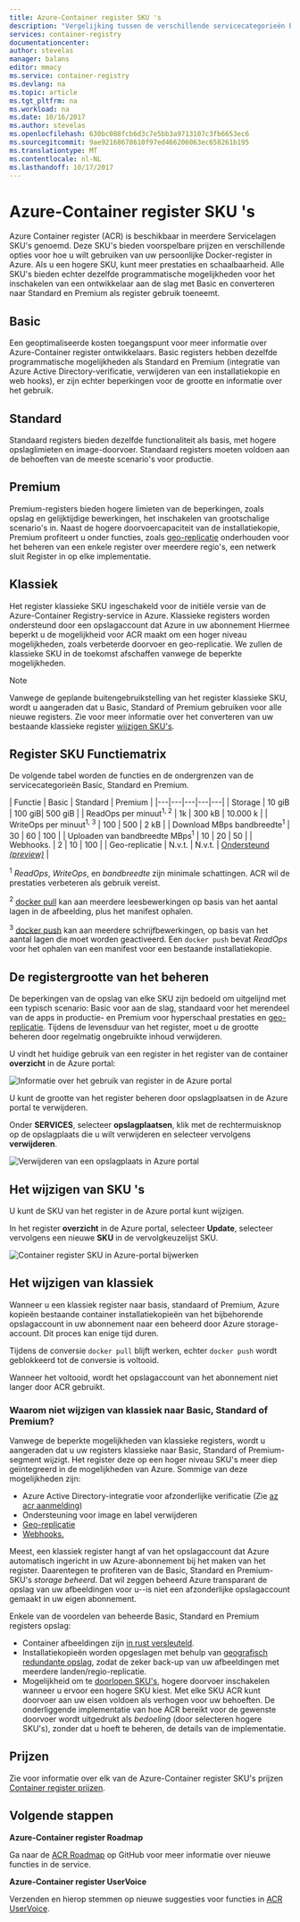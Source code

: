 ```yaml
---
title: Azure-Container register SKU 's
description: "Vergelijking tussen de verschillende servicecategorieën beschikbaar in Azure Container register"
services: container-registry
documentationcenter: 
author: stevelas
manager: balans
editor: mmacy
ms.service: container-registry
ms.devlang: na
ms.topic: article
ms.tgt_pltfrm: na
ms.workload: na
ms.date: 10/16/2017
ms.author: stevelas
ms.openlocfilehash: 630bc088fcb6d3c7e5bb3a9713107c3fb6653ec6
ms.sourcegitcommit: 9ae92168678610f97ed466206063ec658261b195
ms.translationtype: MT
ms.contentlocale: nl-NL
ms.lasthandoff: 10/17/2017
---
```

# <a name="azure-container-registry-skus"></a>Azure-Container register SKU 's

Azure Container register (ACR) is beschikbaar in meerdere Servicelagen SKU's genoemd. Deze SKU's bieden voorspelbare prijzen en verschillende opties voor hoe u wilt gebruiken van uw persoonlijke Docker-register in Azure. Als u een hogere SKU, kunt meer prestaties en schaalbaarheid. Alle SKU's bieden echter dezelfde programmatische mogelijkheden voor het inschakelen van een ontwikkelaar aan de slag met Basic en converteren naar Standard en Premium als register gebruik toeneemt.

## <a name="basic"></a>Basic
Een geoptimaliseerde kosten toegangspunt voor meer informatie over Azure-Container register ontwikkelaars. Basic registers hebben dezelfde programmatische mogelijkheden als Standard en Premium (integratie van Azure Active Directory-verificatie, verwijderen van een installatiekopie en web hooks), er zijn echter beperkingen voor de grootte en informatie over het gebruik.

## <a name="standard"></a>Standard
Standaard registers bieden dezelfde functionaliteit als basis, met hogere opslaglimieten en image-doorvoer. Standaard registers moeten voldoen aan de behoeften van de meeste scenario's voor productie.

## <a name="premium"></a>Premium
Premium-registers bieden hogere limieten van de beperkingen, zoals opslag en gelijktijdige bewerkingen, het inschakelen van grootschalige scenario's in. Naast de hogere doorvoercapaciteit van de installatiekopie, Premium profiteert u onder functies, zoals [geo-replicatie](container-registry-geo-replication.md) onderhouden voor het beheren van een enkele register over meerdere regio's, een netwerk sluit Register in op elke implementatie.

## <a name="classic"></a>Klassiek
Het register klassieke SKU ingeschakeld voor de initiële versie van de Azure-Container Registry-service in Azure. Klassieke registers worden ondersteund door een opslagaccount dat Azure in uw abonnement Hiermee beperkt u de mogelijkheid voor ACR maakt om een hoger niveau mogelijkheden, zoals verbeterde doorvoer en geo-replicatie. We zullen de klassieke SKU in de toekomst afschaffen vanwege de beperkte mogelijkheden.

> [!NOTE]
> Vanwege de geplande buitengebruikstelling van het register klassieke SKU, wordt u aangeraden dat u Basic, Standard of Premium gebruiken voor alle nieuwe registers. Zie voor meer informatie over het converteren van uw bestaande klassieke register [wijzigen SKU's](#changing-skus).
>

## <a name="registry-sku-feature-matrix"></a>Register SKU Functiematrix

De volgende tabel worden de functies en de ondergrenzen van de servicecategorieën Basic, Standard en Premium.

| Functie | Basic | Standard | Premium |
|---|---|---|---|---|
| Storage | 10 giB | 100 giB| 500 giB |
| ReadOps per minuut<sup>1, 2</sup> | 1k | 300 kB | 10.000 k |
| WriteOps per minuut<sup>1, 3</sup> | 100 | 500 | 2 kB |
| Download MBps bandbreedte<sup>1</sup> | 30 | 60 | 100 |
| Uploaden van bandbreedte MBps<sup>1</sup> | 10 | 20 | 50 |
| Webhooks. | 2 | 10 | 100 |
| Geo-replicatie | N.v.t. | N.v.t. | [Ondersteund *(preview)*](container-registry-geo-replication.md) |

<sup>1</sup> *ReadOps*, *WriteOps*, en *bandbreedte* zijn minimale schattingen. ACR wil de prestaties verbeteren als gebruik vereist.

<sup>2</sup> [docker pull](https://docs.docker.com/registry/spec/api/#pulling-an-image) kan aan meerdere leesbewerkingen op basis van het aantal lagen in de afbeelding, plus het manifest ophalen.

<sup>3</sup> [docker push](https://docs.docker.com/registry/spec/api/#pushing-an-image) kan aan meerdere schrijfbewerkingen, op basis van het aantal lagen die moet worden geactiveerd. Een `docker push` bevat *ReadOps* voor het ophalen van een manifest voor een bestaande installatiekopie.

## <a name="manage-registry-size"></a>De registergrootte van het beheren
De beperkingen van de opslag van elke SKU zijn bedoeld om uitgelijnd met een typisch scenario: Basic voor aan de slag, standaard voor het merendeel van de apps in productie- en Premium voor hyperschaal prestaties en [geo-replicatie](container-registry-geo-replication.md). Tijdens de levensduur van het register, moet u de grootte beheren door regelmatig ongebruikte inhoud verwijderen.

U vindt het huidige gebruik van een register in het register van de container **overzicht** in de Azure portal:

![Informatie over het gebruik van register in de Azure portal](media/container-registry-skus/registry-overview-quotas.png)

U kunt de grootte van het register beheren door opslagplaatsen in de Azure portal te verwijderen.

Onder **SERVICES**, selecteer **opslagplaatsen**, klik met de rechtermuisknop op de opslagplaats die u wilt verwijderen en selecteer vervolgens **verwijderen**.

![Verwijderen van een opslagplaats in Azure portal](media/container-registry-skus/delete-repository-portal.png)

## <a name="changing-skus"></a>Het wijzigen van SKU 's

U kunt de SKU van het register in de Azure portal kunt wijzigen.

In het register **overzicht** in de Azure portal, selecteer **Update**, selecteer vervolgens een nieuwe **SKU** in de vervolgkeuzelijst SKU.

![Container register SKU in Azure-portal bijwerken](media/container-registry-skus/update-registry-sku.png)

## <a name="changing-from-classic"></a>Het wijzigen van klassiek
Wanneer u een klassiek register naar basis, standaard of Premium, Azure kopieën bestaande container installatiekopieën van het bijbehorende opslagaccount in uw abonnement naar een beheerd door Azure storage-account. Dit proces kan enige tijd duren.

Tijdens de conversie `docker pull` blijft werken, echter `docker push` wordt geblokkeerd tot de conversie is voltooid.

Wanneer het voltooid, wordt het opslagaccount van het abonnement niet langer door ACR gebruikt.

### <a name="why-change-from-classic-to-basic-standard-or-premium"></a>Waarom niet wijzigen van klassiek naar Basic, Standard of Premium?

Vanwege de beperkte mogelijkheden van klassieke registers, wordt u aangeraden dat u uw registers klassieke naar Basic, Standard of Premium-segment wijzigt. Het register deze op een hoger niveau SKU's meer diep geïntegreerd in de mogelijkheden van Azure. Sommige van deze mogelijkheden zijn:

* Azure Active Directory-integratie voor afzonderlijke verificatie (Zie [az acr aanmelding](/cli/azure/acr?view=azure-cli-latest#az_acr_login))
* Ondersteuning voor image en label verwijderen
* [Geo-replicatie](container-registry-geo-replication.md)
* [Webhooks.](container-registry-webhook.md)

Meest, een klassiek register hangt af van het opslagaccount dat Azure automatisch ingericht in uw Azure-abonnement bij het maken van het register. Daarentegen te profiteren van de Basic, Standard en Premium-SKU's *storage beheerd*. Dat wil zeggen beheerd Azure transparant de opslag van uw afbeeldingen voor u--is niet een afzonderlijke opslagaccount gemaakt in uw eigen abonnement.

Enkele van de voordelen van beheerde Basic, Standard en Premium registers opslag:

* Container afbeeldingen zijn [in rust versleuteld](../storage/common/storage-service-encryption.md).
* Installatiekopieën worden opgeslagen met behulp van [geografisch redundante opslag](../storage/common/storage-redundancy.md#geo-redundant-storage), zodat de zeker back-up van uw afbeeldingen met meerdere landen/regio-replicatie.
* Mogelijkheid om te [doorlopen SKU's](#changing-skus), hogere doorvoer inschakelen wanneer u ervoor een hogere SKU kiest. Met elke SKU ACR kunt doorvoer aan uw eisen voldoen als verhogen voor uw behoeften. De onderliggende implementatie van hoe ACR bereikt voor de gewenste doorvoer wordt uitgedrukt als *bedoeling* (door selecteren hogere SKU's), zonder dat u hoeft te beheren, de details van de implementatie.

## <a name="pricing"></a>Prijzen

Zie voor informatie over elk van de Azure-Container register SKU's prijzen [Container register prijzen](https://azure.microsoft.com/pricing/details/container-registry/).

## <a name="next-steps"></a>Volgende stappen

**Azure-Container register Roadmap**

Ga naar de [ACR Roadmap](https://aka.ms/acr/roadmap) op GitHub voor meer informatie over nieuwe functies in de service.

**Azure-Container register UserVoice**

Verzenden en hierop stemmen op nieuwe suggesties voor functies in [ACR UserVoice](https://feedback.azure.com/forums/903958-azure-container-registry).